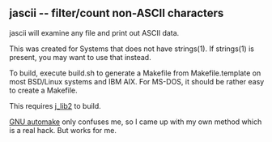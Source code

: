 ## jascii -- filter/count non-ASCII characters

jascii will examine any file and print out ASCII data.

This was created for Systems that does not have strings(1).
If strings(1) is present, you may want to use that instead.

To build, execute build.sh to generate a Makefile from
Makefile.template on most BSD/Linux systems and IBM AIX.
For MS-DOS, it should be rather easy to create a Makefile.

This requires [j\_lib2](https://github.com/jmcunx/j_lib2) to build.

[GNU automake](https://en.wikipedia.org/wiki/Automake)
only confuses me, so I came up with my own method which
is a real hack.  But works for me.
